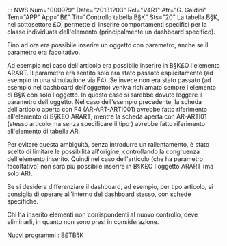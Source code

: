  :  : NWS Num="000979" Date="20131203" Rel="V4R1" Atr="G. Galdini" Tem="APP" App="B£" Tit="Controllo tabella B§K" Sts="20"
La tabella B§K, nel sottosettore £O, permette di inserire comportamenti specifici per la classe individuata dell'elemento (principalmente un dashboard specifico).

Fino ad ora era possibile inserire un oggetto con parametro, anche se il parametro era facoltativo.

Ad esempio nel caso dell'articolo era possibile inserire in B§K£O l'elemento ARART.
Il parametro era sentito solo era stato passato esplicitamente (ad esempio in una simulazione via F4). Se invece non era stato passato (ad esempio nel dashboard dell'oggetto) veniva richiamato sempre l'elemento di B§K con solo l'oggetto. In questo caso si sarebbe dovuto leggere il parametro
dell'oggetto.
Nel caso dell'esempio precedente, la scheda dell'articolo aperta con F4 (AR-ART-ARTI001) avrebbe fatto riferimento all'elemento di B§K£O ARART, mentre la scheda aperta con AR-ARTI01 (stesso articolo ma senza specificare il tipo ) avrebbe fatto riferimento all'elemento di tabella AR.

Per evitare questa ambiguità, senza introdurre un rallentamento, è stato scelto di limitare le possibilità all'origine, controllando la congruenza dell'elemento inserito.
Quindi nel caso dell'articolo (che ha parametro facoltativo) non sarà più possibile inserire in B§K£O l'oggetto ARART (ma solo AR).

Se si desidera differenziare il dashboard, ad esempio, per tipo articolo, si consiglia di operare all'interno del dashboard stesso, con schede specifiche.

Chi ha inserito elementi non corrispondenti al nuovo controllo, deve eliminarli, in quanto non sono
presi in considerazione.

Nuovi programmi : 
B£TB§K
